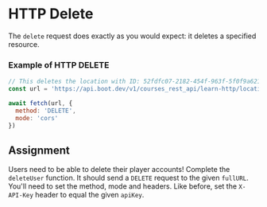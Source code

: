 # HTTP Delete

The `delete` request does exactly as you would expect: it deletes a specified resource.

### Example of HTTP DELETE

```js
// This deletes the location with ID: 52fdfc07-2182-454f-963f-5f0f9a621d72
const url = 'https://api.boot.dev/v1/courses_rest_api/learn-http/locations/52fdfc07-2182-454f-963f-5f0f9a621d72'

await fetch(url, {
  method: 'DELETE',
  mode: 'cors'
})
```

## Assignment

Users need to be able to delete their player accounts! Complete the `deleteUser` function. It should send a `DELETE` request to the given `fullURL`. You'll need to set the method, mode and headers. Like before, set the `X-API-Key` header to equal the given `apiKey`.
